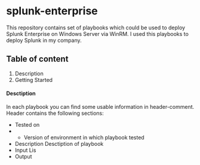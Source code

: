 # splunk-enterprise
This repository contains set of playbooks which could be used to deploy Splunk Enterprise on Windows Server via WinRM.
I used this playbooks to deploy Splunk in my company.

## Table of content
1. Description
1. Getting Started

#### Desctiption
In each playbook you can find some usable information in header-comment.
Header contains the following sections:
* Tested on 
* * Version of environment in which playbook tested
* Description
Desctiption of playbook
* Input 
Lis
* Output